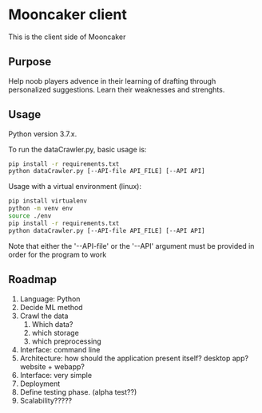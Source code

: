 # Mooncaker client
This is the client side of Mooncaker

## Purpose
Help noob players advence in their learning of drafting through personalized suggestions. Learn their weaknesses and strenghts.

## Usage
Python version 3.7.x.

To run the dataCrawler.py, basic usage is:
```bash
pip install -r requirements.txt
python dataCrawler.py [--API-file API_FILE] [--API API]
```
Usage with a virtual environment (linux):
```bash
pip install virtualenv
python -m venv env
source ./env
pip install -r requirements.txt
python dataCrawler.py [--API-file API_FILE] [--API API]
```
Note that either the '--API-file' or the '--API' argument must be provided in order for the program to work

## Roadmap
1. Language: Python
1. Decide ML method
1. Crawl the data
    1. Which data?
    1. which storage
    1. which preprocessing
1. Interface: command line
1. Architecture: how should the application present itself? desktop app? website + webapp? 
1. Interface: very simple
1. Deployment
1. Define testing phase. (alpha test??)
1. Scalability?????
